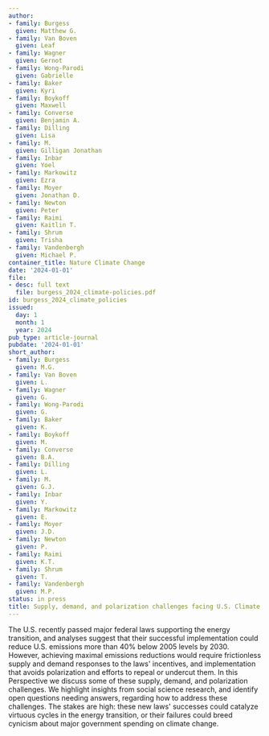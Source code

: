 ```yaml
---
author:
- family: Burgess
  given: Matthew G.
- family: Van Boven
  given: Leaf
- family: Wagner
  given: Gernot
- family: Wong-Parodi
  given: Gabrielle
- family: Baker
  given: Kyri
- family: Boykoff
  given: Maxwell
- family: Converse
  given: Benjamin A.
- family: Dilling
  given: Lisa
- family: M.
  given: Gilligan Jonathan
- family: Inbar
  given: Yoel
- family: Markowitz
  given: Ezra
- family: Moyer
  given: Jonathan D.
- family: Newton
  given: Peter
- family: Raimi
  given: Kaitlin T.
- family: Shrum
  given: Trisha
- family: Vandenbergh
  given: Michael P.
container_title: Nature Climate Change
date: '2024-01-01'
file:
- desc: full text
  file: burgess_2024_climate-policies.pdf
id: burgess_2024_climate_policies
issued:
  day: 1
  month: 1
  year: 2024
pub_type: article-journal
pubdate: '2024-01-01'
short_author:
- family: Burgess
  given: M.G.
- family: Van Boven
  given: L.
- family: Wagner
  given: G.
- family: Wong-Parodi
  given: G.
- family: Baker
  given: K.
- family: Boykoff
  given: M.
- family: Converse
  given: B.A.
- family: Dilling
  given: L.
- family: M.
  given: G.J.
- family: Inbar
  given: Y.
- family: Markowitz
  given: E.
- family: Moyer
  given: J.D.
- family: Newton
  given: P.
- family: Raimi
  given: K.T.
- family: Shrum
  given: T.
- family: Vandenbergh
  given: M.P.
status: in press
title: Supply, demand, and polarization challenges facing U.S. Climate policies
---
```

The U.S. recently passed major federal laws supporting the energy transition, and analyses suggest that their successful implementation could reduce U.S. emissions more than 40% below 2005 levels by 2030. However, achieving maximal emissions reductions would require frictionless supply and demand responses to the laws&#x27; incentives, and implementation that avoids polarization and efforts to repeal or undercut them. In this Perspective we discuss some of these supply, demand, and polarization challenges. We highlight insights from social science research, and identify open questions needing answers, regarding how to address these challenges. The stakes are high: these new laws&#x27; successes could catalyze virtuous cycles in the energy transition, or their failures could breed cynicism about major government spending on climate change.
